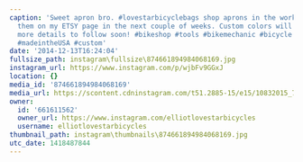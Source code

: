 ```yaml
---
caption: 'Sweet apron bro. #lovestarbicyclebags shop aprons in the works. Look for
  them on my ETSY page in the next couple of weeks. Custom colors will be available,
  more details to follow soon! #bikeshop #tools #bikemechanic #bicycle #cycling #handmade
  #madeintheUSA #custom'
date: '2014-12-13T16:24:04'
fullsize_path: instagram\fullsize\874661894984068169.jpg
instagram_url: https://www.instagram.com/p/wjbFv9GGxJ
location: {}
media_id: '874661894984068169'
media_url: https://scontent.cdninstagram.com/t51.2885-15/e15/10832015_786659208046833_611556909_n.jpg?ig_cache_key=ODc0NjYxODk0OTg0MDY4MTY5.2
owner:
  id: '661611562'
  owner_url: https://www.instagram.com/elliotlovestarbicycles
  username: elliotlovestarbicycles
thumbnail_path: instagram\thumbnails\874661894984068169.jpg
utc_date: 1418487844
---
```

